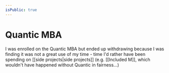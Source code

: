 ```yaml
---
isPublic: true
---
```

# Quantic MBA

I was enrolled on the Quantic MBA but ended up withdrawing because I was finding it was not a great use of my time - time I'd rather have been spending on [[side projects|side projects]] (e.g. [[Included M]], which wouldn't have happened without Quantic in fairness...)